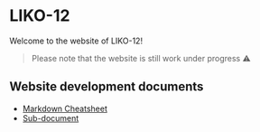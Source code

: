 # LIKO-12

Welcome to the website of LIKO-12!

> Please note that the website is still work under progress ⚠

## Website development documents

- [Markdown Cheatsheet](markdown-cheatsheet.md)
- [Sub-document](subpath/index.md)
